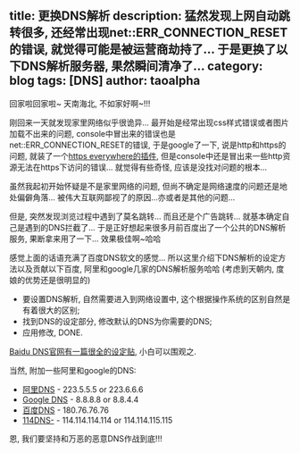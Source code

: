 title: 更换DNS解析
description: 猛然发现上网自动跳转很多, 还经常出现net::ERR_CONNECTION_RESET的错误, 就觉得可能是被运营商劫持了... 于是更换了以下DNS解析服务器, 果然瞬间清净了...
category: blog
tags: [DNS]
author: taoalpha
---

回家啦回家啦~ 天南海北, 不如家好啊~!!!

刚回来一天就发现家里网络似乎很诡异... 最开始是经常出现css样式错误或者图片加载不出来的问题, console中冒出来的错误也是net::ERR_CONNECTION_RESET的错误, 于是google了一下, 说是http和https的问题, 就装了一个[https everywhere的插件](https://www.eff.org/https-everywhere), 但是console中还是冒出来一些http资源无法在https下访问的错误... 就觉得有些奇怪, 应该是没找对问题的根本... 

虽然我起初开始怀疑是不是家里网络的问题, 但尚不确定是网络速度的问题还是地处偏僻角落... 被伟大互联网鄙视了的原因...亦或者是其他的问题... 

但是, 突然发现浏览过程中遇到了莫名跳转... 而且还是个广告跳转... 就基本确定自己是遇到的DNS拦截了... 于是正好想起来很多月前百度出了一个公共的DNS解析服务, 果断拿来用了一下... 效果极佳啊~哈哈

感觉上面的话语充满了百度DNS软文的感觉... 所以这里介绍下DNS解析的设定方法以及贡献以下百度, 阿里和google几家的DNS解析服务哈哈 (考虑到天朝内, 度娘的优势还是很明显的)

- 要设置DNS解析, 自然需要进入到网络设置中, 这个根据操作系统的区别自然是有着很大的区别;
- 找到DNS的设定部分, 修改默认的DNS为你需要的DNS;
- 应用修改, DONE.

[Baidu DNS官网有一篇很全的设定贴](http://dudns.baidu.com/useDoc.html), 小白可以围观之.

当然, 附加一些阿里和google的DNS:

- [阿里DNS](http://www.alidns.com/) - 223.5.5.5 or 223.6.6.6
- [Google DNS](https://developers.google.com/speed/public-dns/) - 8.8.8.8 or 8.8.4.4 
- [百度DNS](http://dudns.baidu.com/) - 180.76.76.76
- [114DNS-](http://www.114dns.com/) - 114.114.114.114 or 114.114.115.115

恩, 我们要坚持和万恶的恶意DNS作战到底!!!

[TaoAlpha]:    http://zzgary.info "TaoAlpha"
